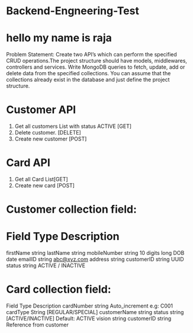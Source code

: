 # Backend-Engneering-Test
 # hello my name is raja

Problem Statement:
Create two API’s which can perform the specified CRUD operations.The project structure should
have models, middlewares, controllers and services. Write MongoDB queries to fetch, update,
add or delete data from the specified collections. You can assume that the collections already
exist in the database and just define the project structure.

 # Customer API
1. Get all customers List with status ACTIVE [GET]
2. Delete customer. [DELETE]
3. Create new customer [POST]

 # Card API
1. Get all Card List[GET]
2. Create new card [POST]

 # Customer collection field:
 # Field Type Description

firstName string
lastName string
mobileNumber string 10 digits long
DOB date
emailID string abc@xyz.com
address string
customerID string UUID
status string ACTIVE / INACTIVE

 # Card collection field:

Field Type Description
cardNumber string Auto_increment e.g: C001
cardType String [REGULAR/SPECIAL]
customerName string
status string [ACTIVE/INACTIVE] Default: ACTIVE
vision string
customerID string Reference from customer